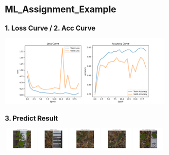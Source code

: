 # ML_Assignment_Example

## 1. Loss Curve / 2. Acc Curve
![loss+acc](PIC/loss_curve+accuracy_curve.png)

## 3. Predict Result
<p align="center">
  <img src="PIC/predictions/predicted_image_1.png" width="19%"/>
  <img src="PIC/predictions/predicted_image_2.png" width="19%"/>
  <img src="PIC/predictions/predicted_image_3.png" width="19%"/>
  <img src="PIC/predictions/predicted_image_4.png" width="19%"/>
  <img src="PIC/predictions/predicted_image_5.png" width="19%"/>
</p>